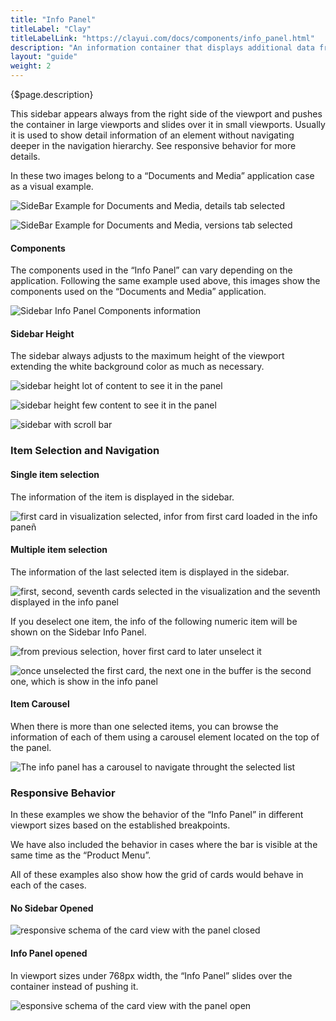 ```yaml
---
title: "Info Panel"
titleLabel: "Clay"
titleLabelLink: "https://clayui.com/docs/components/info_panel.html"
description: "An information container that displays additional data from the one shown in the main visualization pattern."
layout: "guide"
weight: 2
---
```


<div class="page-description">{$page.description}</div>

This sidebar appears always from the right side of the viewport and pushes the container in large viewports and slides over it in small viewports. Usually it is used to show detail information of an element without navigating deeper in the navigation hierarchy. See responsive behavior for more details.

In these two images belong to a “Documents and Media” application case as a visual example.

![SideBar Example for Documents and Media, details tab selected](../../../images/SideBarExampleDetails.jpg) 

![SideBar Example for Documents and Media, versions tab selected](../../../images/SideBarExampleVersions.jpg) 

#### Components

The components used in the “Info Panel” can vary depending on the application. Following the same example used above, this images show the components used on the “Documents and Media” application.

![Sidebar Info Panel Components information](../../../images/SidebarInfoPanelComponents.jpg) 

#### Sidebar Height
The sidebar always adjusts to the maximum height of the viewport extending the white background color as much as necessary. 

![sidebar height lot of content to see it in the panel](../../../images/SidebarInfoPanelHeight1.jpg) 

![sidebar height few content to see it in the panel](../../../images/SidebarInfoPanelHeight2.jpg) 

![sidebar with scroll bar](../../../images/SidebarInfoPanelHeight3.jpg) 

### Item Selection and Navigation

#### Single item selection
The information of the item is displayed in the sidebar.

![first card in visualization selected, infor from first card loaded in the info paneñ](../../../images/SidebarInfoPanelSelectionSingle.jpg) 

#### Multiple item selection
The information of the last selected item is displayed in the sidebar.

![first, second, seventh cards selected in the visualization and the seventh displayed in the info panel](../../../images/SidebarInfoPanelSelectionMulti1.jpg) 

If you deselect one item, the info of the following numeric item will be shown on the Sidebar Info Panel.

![from previous selection, hover first card to later unselect it](../../../images/SidebarInfoPanelSelectionMulti2.jpg) 

![once unselected the first card, the next one in the buffer is the second one, which is show in the info panel](../../../images/SidebarInfoPanelSelectionMulti3.jpg) 

#### Item Carousel

When there is more than one selected items, you can browse the information of each of them using a carousel element located on the top of the panel.

![The info panel has a carousel to navigate throught the selected list](../../../images/SidebarInfoPanelCarousel1.jpg) 

### Responsive Behavior

In these examples we show the behavior of the “Info Panel” in different viewport sizes based on the established breakpoints.

We have also included the behavior in cases where the bar is visible at the same time as the “Product Menu”. 

All of these examples also show how the grid of cards would behave in each of the cases.

#### No Sidebar Opened

![responsive schema of the card view with the panel closed](../../../images/SidebarInfoPanelRespIPClose.jpg) 


#### Info Panel opened
In viewport sizes under 768px width, the “Info Panel” slides over the container instead of pushing it.

![esponsive schema of the card view with the panel open](../../../images/SidebarInfoPanelRespIPOpen.jpg) 



